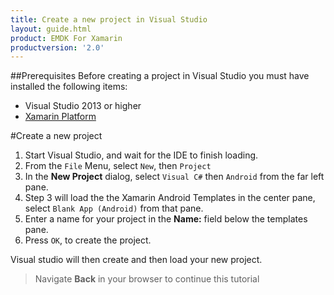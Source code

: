 ```yaml
---
title: Create a new project in Visual Studio
layout: guide.html
product: EMDK For Xamarin
productversion: '2.0'
---
```


##Prerequisites
Before creating a project in Visual Studio you must have installed the following items:

* Visual Studio 2013 or higher
* [Xamarin Platform](http://xamarin.com/download)

#Create a new project

1. Start Visual Studio, and wait for the IDE to finish loading.
2. From the `File` Menu, select `New`, then `Project`
3. In the **New Project** dialog, select `Visual C#` then `Android` from the far left pane.
4. Step 3 will load the the Xamarin Android Templates in the center pane, select `Blank App (Android)` from that pane.
5. Enter a name for your project in the **Name:** field below the templates pane.
6. Press `OK`, to create the project.

Visual studio will then create and then load your new project.

> Navigate **Back** in your browser to continue this tutorial










